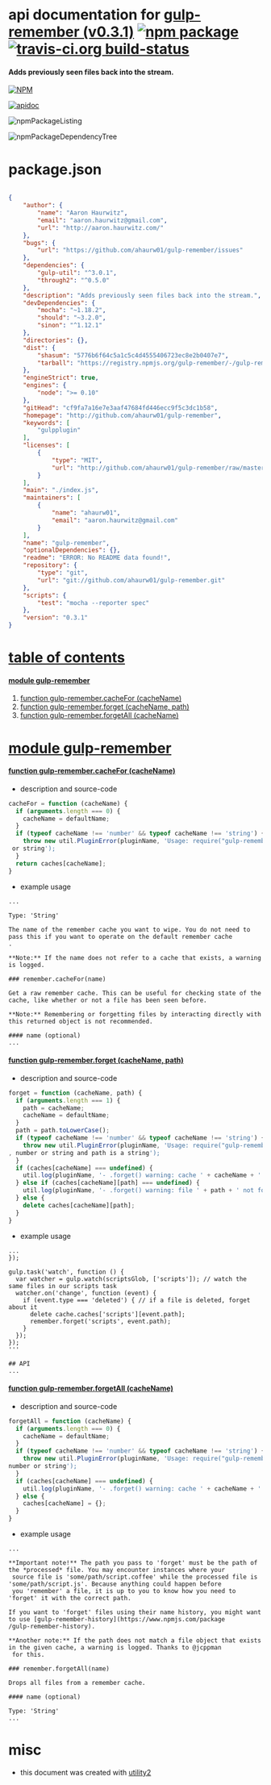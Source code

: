 # api documentation for  [gulp-remember (v0.3.1)](http://github.com/ahaurw01/gulp-remember)  [![npm package](https://img.shields.io/npm/v/npmdoc-gulp-remember.svg?style=flat-square)](https://www.npmjs.org/package/npmdoc-gulp-remember) [![travis-ci.org build-status](https://api.travis-ci.org/npmdoc/node-npmdoc-gulp-remember.svg)](https://travis-ci.org/npmdoc/node-npmdoc-gulp-remember)
#### Adds previously seen files back into the stream.

[![NPM](https://nodei.co/npm/gulp-remember.png?downloads=true)](https://www.npmjs.com/package/gulp-remember)

[![apidoc](https://npmdoc.github.io/node-npmdoc-gulp-remember/build/screenCapture.buildNpmdoc.browser._2Fhome_2Ftravis_2Fbuild_2Fnpmdoc_2Fnode-npmdoc-gulp-remember_2Ftmp_2Fbuild_2Fapidoc.html.png)](https://npmdoc.github.io/node-npmdoc-gulp-remember/build/apidoc.html)

![npmPackageListing](https://npmdoc.github.io/node-npmdoc-gulp-remember/build/screenCapture.npmPackageListing.svg)

![npmPackageDependencyTree](https://npmdoc.github.io/node-npmdoc-gulp-remember/build/screenCapture.npmPackageDependencyTree.svg)



# package.json

```json

{
    "author": {
        "name": "Aaron Haurwitz",
        "email": "aaron.haurwitz@gmail.com",
        "url": "http://aaron.haurwitz.com/"
    },
    "bugs": {
        "url": "https://github.com/ahaurw01/gulp-remember/issues"
    },
    "dependencies": {
        "gulp-util": "^3.0.1",
        "through2": "^0.5.0"
    },
    "description": "Adds previously seen files back into the stream.",
    "devDependencies": {
        "mocha": "~1.18.2",
        "should": "~3.2.0",
        "sinon": "^1.12.1"
    },
    "directories": {},
    "dist": {
        "shasum": "5776b6f64c5a1c5c4d4555406723ec8e2b0407e7",
        "tarball": "https://registry.npmjs.org/gulp-remember/-/gulp-remember-0.3.1.tgz"
    },
    "engineStrict": true,
    "engines": {
        "node": ">= 0.10"
    },
    "gitHead": "cf9fa7a16e7e3aaf47684fd446ecc9f5c3dc1b58",
    "homepage": "http://github.com/ahaurw01/gulp-remember",
    "keywords": [
        "gulpplugin"
    ],
    "licenses": [
        {
            "type": "MIT",
            "url": "http://github.com/ahaurw01/gulp-remember/raw/master/LICENSE"
        }
    ],
    "main": "./index.js",
    "maintainers": [
        {
            "name": "ahaurw01",
            "email": "aaron.haurwitz@gmail.com"
        }
    ],
    "name": "gulp-remember",
    "optionalDependencies": {},
    "readme": "ERROR: No README data found!",
    "repository": {
        "type": "git",
        "url": "git://github.com/ahaurw01/gulp-remember.git"
    },
    "scripts": {
        "test": "mocha --reporter spec"
    },
    "version": "0.3.1"
}
```



# <a name="apidoc.tableOfContents"></a>[table of contents](#apidoc.tableOfContents)

#### [module gulp-remember](#apidoc.module.gulp-remember)
1.  [function <span class="apidocSignatureSpan">gulp-remember.</span>cacheFor (cacheName)](#apidoc.element.gulp-remember.cacheFor)
1.  [function <span class="apidocSignatureSpan">gulp-remember.</span>forget (cacheName, path)](#apidoc.element.gulp-remember.forget)
1.  [function <span class="apidocSignatureSpan">gulp-remember.</span>forgetAll (cacheName)](#apidoc.element.gulp-remember.forgetAll)



# <a name="apidoc.module.gulp-remember"></a>[module gulp-remember](#apidoc.module.gulp-remember)

#### <a name="apidoc.element.gulp-remember.cacheFor"></a>[function <span class="apidocSignatureSpan">gulp-remember.</span>cacheFor (cacheName)](#apidoc.element.gulp-remember.cacheFor)
- description and source-code
```javascript
cacheFor = function (cacheName) {
  if (arguments.length === 0) {
    cacheName = defaultName;
  }
  if (typeof cacheName !== 'number' && typeof cacheName !== 'string') {
    throw new util.PluginError(pluginName, 'Usage: require("gulp-remember").cacheFor(cacheName); where cacheName is undefined, number
 or string');
  }
  return caches[cacheName];
}
```
- example usage
```shell
...

Type: 'String'

The name of the remember cache you want to wipe. You do not need to pass this if you want to operate on the default remember cache
.

**Note:** If the name does not refer to a cache that exists, a warning is logged.

### remember.cacheFor(name)

Get a raw remember cache. This can be useful for checking state of the cache, like whether or not a file has been seen before.

**Note:** Remembering or forgetting files by interacting directly with this returned object is not recommended.

#### name (optional)
...
```

#### <a name="apidoc.element.gulp-remember.forget"></a>[function <span class="apidocSignatureSpan">gulp-remember.</span>forget (cacheName, path)](#apidoc.element.gulp-remember.forget)
- description and source-code
```javascript
forget = function (cacheName, path) {
  if (arguments.length === 1) {
    path = cacheName;
    cacheName = defaultName;
  }
  path = path.toLowerCase();
  if (typeof cacheName !== 'number' && typeof cacheName !== 'string') {
    throw new util.PluginError(pluginName, 'Usage: require("gulp-remember").forget(cacheName, path); where cacheName is undefined
, number or string and path is a string');
  }
  if (caches[cacheName] === undefined) {
    util.log(pluginName, '- .forget() warning: cache ' + cacheName + ' not found');
  } else if (caches[cacheName][path] === undefined) {
    util.log(pluginName, '- .forget() warning: file ' + path + ' not found in cache ' + cacheName);
  } else {
    delete caches[cacheName][path];
  }
}
```
- example usage
```shell
...
});

gulp.task('watch', function () {
  var watcher = gulp.watch(scriptsGlob, ['scripts']); // watch the same files in our scripts task
  watcher.on('change', function (event) {
    if (event.type === 'deleted') { // if a file is deleted, forget about it
      delete cache.caches['scripts'][event.path];
      remember.forget('scripts', event.path);
    }
  });
});
'''

## API
...
```

#### <a name="apidoc.element.gulp-remember.forgetAll"></a>[function <span class="apidocSignatureSpan">gulp-remember.</span>forgetAll (cacheName)](#apidoc.element.gulp-remember.forgetAll)
- description and source-code
```javascript
forgetAll = function (cacheName) {
  if (arguments.length === 0) {
    cacheName = defaultName;
  }
  if (typeof cacheName !== 'number' && typeof cacheName !== 'string') {
    throw new util.PluginError(pluginName, 'Usage: require("gulp-remember").forgetAll(cacheName); where cacheName is undefined,
number or string');
  }
  if (caches[cacheName] === undefined) {
    util.log(pluginName, '- .forget() warning: cache ' + cacheName + ' not found');
  } else {
    caches[cacheName] = {};
  }
}
```
- example usage
```shell
...

**Important note!** The path you pass to 'forget' must be the path of the *processed* file. You may encounter instances where your
 source file is 'some/path/script.coffee' while the processed file is 'some/path/script.js'. Because anything could happen before
 you 'remember' a file, it is up to you to know how you need to 'forget' it with the correct path.

If you want to 'forget' files using their name history, you might want to use [gulp-remember-history](https://www.npmjs.com/package
/gulp-remember-history).

**Another note:** If the path does not match a file object that exists in the given cache, a warning is logged. Thanks to @jcppman
 for this.

### remember.forgetAll(name)

Drops all files from a remember cache.

#### name (optional)

Type: 'String'
...
```



# misc
- this document was created with [utility2](https://github.com/kaizhu256/node-utility2)
